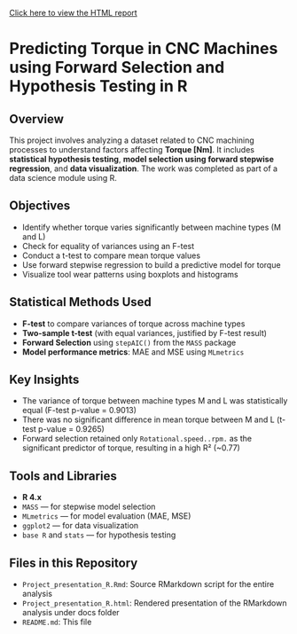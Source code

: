 [Click here to view the HTML report](https://karthikeyan2kk.github.io/Machine-Failure-Prediction-/)

# Predicting Torque in CNC Machines using Forward Selection and Hypothesis Testing in R

## Overview

This project involves analyzing a dataset related to CNC machining processes to understand factors affecting **Torque [Nm]**. It includes **statistical hypothesis testing**, **model selection using forward stepwise regression**, and **data visualization**. The work was completed as part of a data science module using R.

## Objectives

- Identify whether torque varies significantly between machine types (M and L)
- Check for equality of variances using an F-test
- Conduct a t-test to compare mean torque values
- Use forward stepwise regression to build a predictive model for torque
- Visualize tool wear patterns using boxplots and histograms

## Statistical Methods Used

- **F-test** to compare variances of torque across machine types
- **Two-sample t-test** (with equal variances, justified by F-test result)
- **Forward Selection** using `stepAIC()` from the `MASS` package
- **Model performance metrics**: MAE and MSE using `MLmetrics`

## Key Insights

- The variance of torque between machine types M and L was statistically equal (F-test p-value = 0.9013)
- There was no significant difference in mean torque between M and L (t-test p-value = 0.9265)
- Forward selection retained only `Rotational.speed..rpm.` as the significant predictor of torque, resulting in a high R² (~0.77)

## Tools and Libraries

- **R 4.x**
- `MASS` — for stepwise model selection
- `MLmetrics` — for model evaluation (MAE, MSE)
- `ggplot2` — for data visualization
- `base R` and `stats` — for hypothesis testing

## Files in this Repository

- `Project_presentation_R.Rmd`: Source RMarkdown script for the entire analysis
- `Project_presentation_R.html`: Rendered presentation of the RMarkdown analysis under docs folder
- `README.md`: This file
